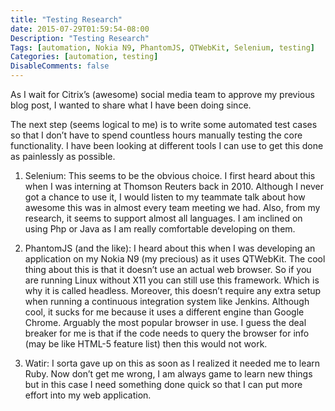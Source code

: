 ```yaml
---
title: "Testing Research"
date: 2015-07-29T01:59:54-08:00
Description: "Testing Research"
Tags: [automation, Nokia N9, PhantomJS, QTWebKit, Selenium, testing]
Categories: [automation, testing]
DisableComments: false
---
```


As I wait for Citrix’s (awesome) social media team to approve my previous blog post, I wanted to share what I have been doing since.

The next step (seems logical to me) is to write some automated test cases so that I don’t have to spend countless hours manually testing the core functionality. I have been looking at different tools I can use to get this done as painlessly as possible.

1. Selenium: This seems to be the obvious choice. I first heard about this when I was interning at Thomson Reuters back in 2010. Although I never got a chance to use it, I would listen to my teammate talk about how awesome this was in almost every team meeting we had. Also, from my research, it seems to support almost all languages. I am inclined on using Php or Java as I am really comfortable developing on them.

2. PhantomJS (and the like): I heard about this when I was developing an application on my Nokia N9 (my precious) as it uses QTWebKit. The cool thing about this is that it doesn’t use an actual web browser. So if you are running Linux without X11 you can still use this framework. Which is why it is called headless. Moreover, this doesn’t require any extra setup when running a continuous integration system like Jenkins. Although cool, it sucks for me because it uses a different engine than Google Chrome. Arguably the most popular browser in use. I guess the deal breaker for me is that if the code needs to query the browser for info (may be like HTML-5 feature list) then this would not work.

3. Watir: I sorta gave up on this as soon as I realized it needed me to learn Ruby. Now don’t get me wrong, I am always game to learn new things but in this case I need something done quick so that I can put more effort into my web application.
